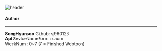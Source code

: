![header](https://capsule-render.vercel.app/api?type=slice&color=gradient&text=%20Webtoon-Hub%20%20&height=200&fontSize=100)
<br>
#### Author
-------------
__SongHyunsoo__
Github: sj960126 <br>
__Api__
SeviceNameForm : daum <br>
WeekNum : 0~7 (7 = Finished Webtoon) <br>
